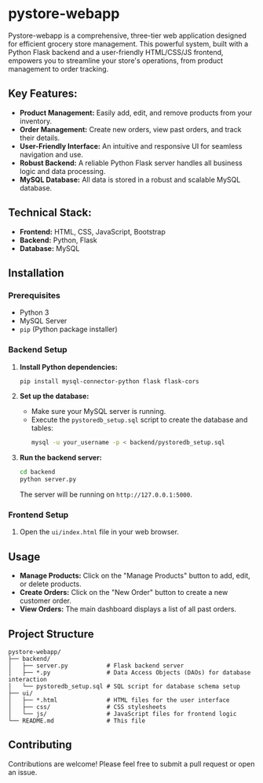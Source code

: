 # pystore-webapp

Pystore-webapp is a comprehensive, three-tier web application designed for efficient grocery store management. This powerful system, built with a Python Flask backend and a user-friendly HTML/CSS/JS frontend, empowers you to streamline your store's operations, from product management to order tracking.

## Key Features:

*   **Product Management:** Easily add, edit, and remove products from your inventory.
*   **Order Management:** Create new orders, view past orders, and track their details.
*   **User-Friendly Interface:** An intuitive and responsive UI for seamless navigation and use.
*   **Robust Backend:** A reliable Python Flask server handles all business logic and data processing.
*   **MySQL Database:** All data is stored in a robust and scalable MySQL database.

## Technical Stack:

*   **Frontend:** HTML, CSS, JavaScript, Bootstrap
*   **Backend:** Python, Flask
*   **Database:** MySQL

## Installation

### Prerequisites

*   Python 3
*   MySQL Server
*   `pip` (Python package installer)

### Backend Setup

1.  **Install Python dependencies:**
    ```bash
    pip install mysql-connector-python flask flask-cors
    ```

2.  **Set up the database:**
    *   Make sure your MySQL server is running.
    *   Execute the `pystoredb_setup.sql` script to create the database and tables:
        ```bash
        mysql -u your_username -p < backend/pystoredb_setup.sql
        ```

3.  **Run the backend server:**
    ```bash
    cd backend
    python server.py
    ```
    The server will be running on `http://127.0.0.1:5000`.

### Frontend Setup

1.  Open the `ui/index.html` file in your web browser.

## Usage

*   **Manage Products:** Click on the "Manage Products" button to add, edit, or delete products.
*   **Create Orders:** Click on the "New Order" button to create a new customer order.
*   **View Orders:** The main dashboard displays a list of all past orders.

## Project Structure

```
pystore-webapp/
├── backend/
│   ├── server.py           # Flask backend server
│   ├── *.py                # Data Access Objects (DAOs) for database interaction
│   └── pystoredb_setup.sql # SQL script for database schema setup
├── ui/
│   ├── *.html              # HTML files for the user interface
│   ├── css/                # CSS stylesheets
│   └── js/                 # JavaScript files for frontend logic
└── README.md               # This file
```

## Contributing

Contributions are welcome! Please feel free to submit a pull request or open an issue.
